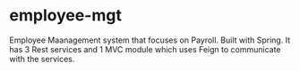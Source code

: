 # employee-mgt
Employee Maanagement system that focuses on Payroll. Built with Spring. It has 3 Rest services and 1 MVC module which uses Feign to communicate with the services.
